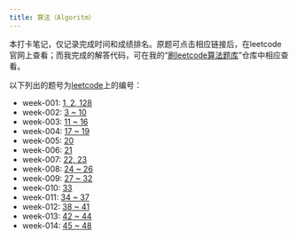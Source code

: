 ```yaml
---
title: 算法（Algoritm）
---
```


本打卡笔记，仅记录完成时间和成绩排名。原题可点击相应链接后，在leetcode官网上查看；而我完成的解答代码，可在我的“[刷leetcode算法题库](https://github.com/yanlinlin82/leetcode/)”仓库中相应查看。

以下列出的题号为[leetcode](https://leetcode-cn.com/problemset/all/)上的编号：

* week-001: [1, 2, 128](../week-001/#algorithm)
* week-002: [3 ~ 10](../week-002/#algorithm)
* week-003: [11 ~ 16](../week-003/#algorithm)
* week-004: [17 ~ 19](../week-004/#algorithm)
* week-005: [20](../week-005/#algorithm)
* week-006: [21](../week-006/#algorithm)
* week-007: [22, 23](../week-007/#algorithm)
* week-008: [24 ~ 26](../week-008/#algorithm)
* week-009: [27 ~ 32](../week-009/#algorithm)
* week-010: [33](../week-010/#algorithm)
* week-011: [34 ~ 37](../week-011/#algorithm)
* week-012: [38 ~ 41](../week-012/#algorithm)
* week-013: [42 ~ 44](../week-013/#algorithm)
* week-014: [45 ~ 48](../week-014/#algorithm)
